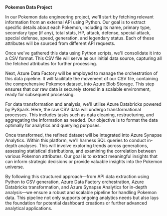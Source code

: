 **Pokemon Data Project**

In our Pokemon data engineering project, we'll start by fetching relevant information from an external API using Python. Our goal is to extract specific details about each Pokemon, including its name, primary type, secondary type (if any), total stats, HP, attack, defense, special attack, special defense, speed, generation, and legendary status. Each of these attributes will be sourced from different API requests.

Once we've gathered this data using Python scripts, we'll consolidate it into a CSV format. This CSV file will serve as our initial data source, capturing all the fetched attributes for further processing.

Next, Azure Data Factory will be employed to manage the orchestration of this data pipeline. It will facilitate the movement of our CSV file, containing the comprehensive Pokemon dataset, into Azure Blob Storage. This step ensures that our raw data is securely stored in a scalable environment, ready for subsequent processing.

For data transformation and analysis, we'll utilise Azure Databricks powered by PySpark. Here, the raw CSV data will undergo transformational processes. This includes tasks such as data cleaning, restructuring, and aggregating the information as needed. Our objective is to format the data optimally for analytics and querying purposes.

Once transformed, the refined dataset will be integrated into Azure Synapse Analytics. Within this platform, we'll harness SQL queries to conduct in-depth analyses. This will involve exploring trends across generations, assessing statistical distributions, and examining the correlation between various Pokemon attributes. Our goal is to extract meaningful insights that can inform strategic decisions or provide valuable insights into the Pokemon universe.

By following this structured approach—from API data extraction using Python to CSV generation, Azure Data Factory orchestration, Azure Databricks transformation, and Azure Synapse Analytics for in-depth analysis—we ensure a robust and scalable pipeline for handling Pokemon data. This pipeline not only supports ongoing analytics needs but also lays the foundation for potential dashboard creations or further advanced analytical applications.
